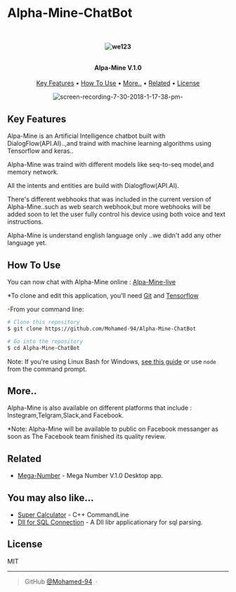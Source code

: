 # Alpha-Mine-ChatBot
<h4 align="center">
  <br>
 
   ![we123](https://user-images.githubusercontent.com/38832580/43400622-19058672-9406-11e8-8c78-56886ced17a0.png)
  
  <br>
  Alpa-Mine V.1.0
  <br>
</h4>

<p align="center">
  <a href="#key-features">Key Features</a> •
  <a href="#how-to-use">How To Use</a> •
  <a href="#more">More..</a> •
  <a href="#related">Related</a> •
  <a href="#license">License</a>
</p>

<div align="center">

 ![screen-recording-7-30-2018-1-17-38-pm-](https://user-images.githubusercontent.com/38832580/43400163-e0da9ac2-9404-11e8-9c95-16500382c9c2.gif)

</div>

## Key Features

 Alpa-Mine is an Artificial Intelligence chatbot built with DialogFlow(API.AI)..,and traind with machine learning algorithms using Tensorflow and keras..
 
 Alpha-Mine was traind with different models like seq-to-seq model,and memory network.
 
 All the intents and entities are build with Dialogflow(API.AI).
 
 There's different webhooks that was included in the current version of Alpha-Mine..such as web search webhook,but more webhooks will be added soon to let the user fully control his device using both voice and text instructions.
 
 Alpha-Mine is understand  english language only ..we didn't add any other language yet.
 
## How To Use

You can now chat with Alpha-Mine online : [Alpa-Mine-live](https://bot.dialogflow.com/bef4f834-a03c-4161-adb3-b6c8426fe246)

*To clone and edit this application, you'll need [Git](https://git-scm.com) and [Tensorflow](https://www.tensorflow.org)

-From your command line:

```bash
# Clone this repository
$ git clone https://github.com/Mohamed-94/Alpha-Mine-ChatBot

# Go into the repository
$ cd Alpha-Mine-ChatBot

```

Note: If you're using Linux Bash for Windows, [see this guide](https://www.howtogeek.com/261575/how-to-run-graphical-linux-desktop-applications-from-windows-10s-bash-shell/) or use `node` from the command prompt.


## More..

Alpha-Mine is also available on different platforms that include : Instegram,Telgram,Slack,and Facebook.

*Note: Alpha-Mine will be available to public on Facebook messanger as soon as The Facebook team finished its quality review.
 
## Related

- [Mega-Number](https://github.com/Mohamed-94/Mega-Number) - Mega Number V.1.0 Desktop app.
 

## You may also like...

- [Super Calculator](https://github.com/Mohamed-94/Super-Calculator_Cpp_CommandLine) - C++ CommandLine
- [Dll for SQL Connection](https://github.com/Mohamed-94/DLL-for-SQL-Connection) - A Dll libr applicationary for sql parsing.

## License

MIT

---

> GitHub [@Mohamed-94](https://github.com/Mohamed-94) &nbsp;&middot;&nbsp;


